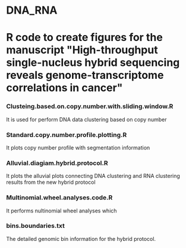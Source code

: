 # DNA_RNA
# R code to create figures for the manuscript "High-throughput single-nucleus hybrid sequencing reveals genome-transcriptome correlations in cancer"

### Clusteing.based.on.copy.number.with.sliding.window.R
It is used for perform DNA data clustering based on copy number
### Standard.copy.number.profile.plotting.R
It plots copy number profile with segmentation information
### Alluvial.diagiam.hybrid.protocol.R
It plots the alluvial plots connecting DNA clustering and RNA clustering results from the new hybrid protocol
### Multinomial.wheel.analyses.code.R
It performs nultinomial wheel analyses which 
### bins.boundaries.txt
The detailed genomic bin information for the hybrid protocol.
